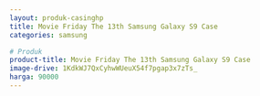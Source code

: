 ```yaml
---
layout: produk-casinghp
title: Movie Friday The 13th Samsung Galaxy S9 Case
categories: samsung

# Produk
product-title: Movie Friday The 13th Samsung Galaxy S9 Case
image-drive: 1KdkWJ7QxCyhwWUeuX54f7pgap3x7zTs_
harga: 90000
---
```

